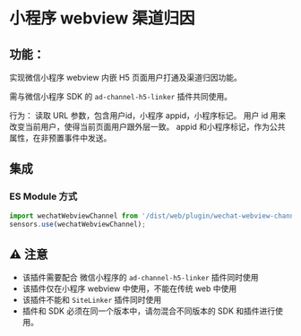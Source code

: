 # 小程序 webview 渠道归因

## 功能：
实现微信小程序 webview 内嵌 H5 页面用户打通及渠道归因功能。

需与微信小程序 SDK 的 `ad-channel-h5-linker` 插件共同使用。

行为：
读取 URL 参数，包含用户id，小程序 appid，小程序标记。
用户 id 用来改变当前用户，使得当前页面用户跟外层一致。
appid 和小程序标记，作为公共属性，在非预置事件中发送。

## 集成
### ES Module 方式
```js
import wechatWebviewChannel from '/dist/web/plugin/wechat-webview-channel/index.js';
sensors.use(wechatWebviewChannel);
```

## ⚠️ 注意
- 该插件需要配合 微信小程序的 `ad-channel-h5-linker` 插件同时使用
- 该插件仅在小程序 webview 中使用，不能在传统 web 中使用
- 该插件不能和 `SiteLinker` 插件同时使用
- 插件和 SDK 必须在同一个版本中，请勿混合不同版本的 SDK 和插件进行使用。